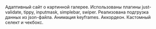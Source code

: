 Адаптивный сайт о картинной галерее. 
Использованы плагины just-validate, tippy, inputmask, simplebar, swiper. 
Реализована подгрузка данных из json-файла.
Анимация keyframes.
Аккордеон.
Кастомный селект и чекбокс.
